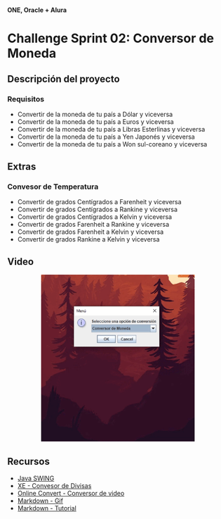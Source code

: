 #### ONE, Oracle + Alura
# Challenge Sprint 02: Conversor de Moneda

## Descripción del proyecto
### Requisitos
- Convertir de la moneda de tu país a Dólar y viceversa
- Convertir de la moneda de tu país a Euros y viceversa
- Convertir de la moneda de tu país a Libras Esterlinas y viceversa
- Convertir de la moneda de tu país a Yen Japonés y viceversa
- Convertir de la moneda de tu país a Won sul-coreano y viceversa

## Extras
### Convesor de Temperatura
- Convertir de grados Centígrados a Farenheit y viceversa
- Convertir de grados Centígrados a Rankine y viceversa
- Convertir de grados Centígrados a Kelvin y viceversa
- Convertir de grados Farenheit a Rankine y viceversa
- Convertir de grados Farenheit a Kelvin y viceversa
- Convertir de grados Rankine a Kelvin y viceversa

## Video
<!-- ![Video primera versión | 100](Videos/Conversor-I.gif) -->
<center><img src="Videos/Conversor-I.gif" width="350" alt="Video primera versión" /></center>

## Recursos
* [Java SWING](https://docs.oracle.com/javase/8/docs/api/javax/swing/JOptionPane.html)
* [XE - Convesor de Divisas](https://www.xe.com/currencyconverter/)
* [Online Convert - Conversor de video](https://www.online-convert.com/)
* [Markdown - Gif](https://qastack.mx/programming/34341808/is-there-a-way-to-add-a-gif-to-a-markdown-file)
* [Markdown - Tutorial](https://emowe.com/cerebro-digital/tutorial-de-markdown-en-espanol)
